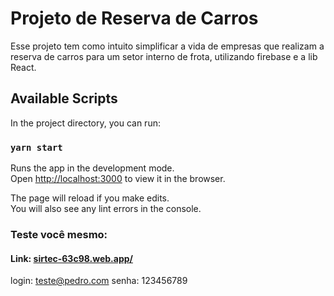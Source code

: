 # Projeto de Reserva de Carros

Esse projeto tem como intuito simplificar a vida de empresas que realizam a reserva de carros para um setor interno de frota, utilizando firebase e a lib React.

## Available Scripts

In the project directory, you can run:

### `yarn start`

Runs the app in the development mode.\
Open [http://localhost:3000](http://localhost:3000) to view it in the browser.

The page will reload if you make edits.\
You will also see any lint errors in the console.

### Teste você mesmo:

#### Link: [sirtec-63c98.web.app/](sirtec-63c98.web.app/)
login: teste@pedro.com
senha: 123456789

